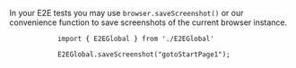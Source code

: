 In your E2E tests you may use `browser.saveScreenshot()` or our 
convenience function to save screenshots of the current browser
instance.

```
            import { E2EGlobal } from './E2EGlobal'

            E2EGlobal.saveScreenshot("gotoStartPage1");
```
